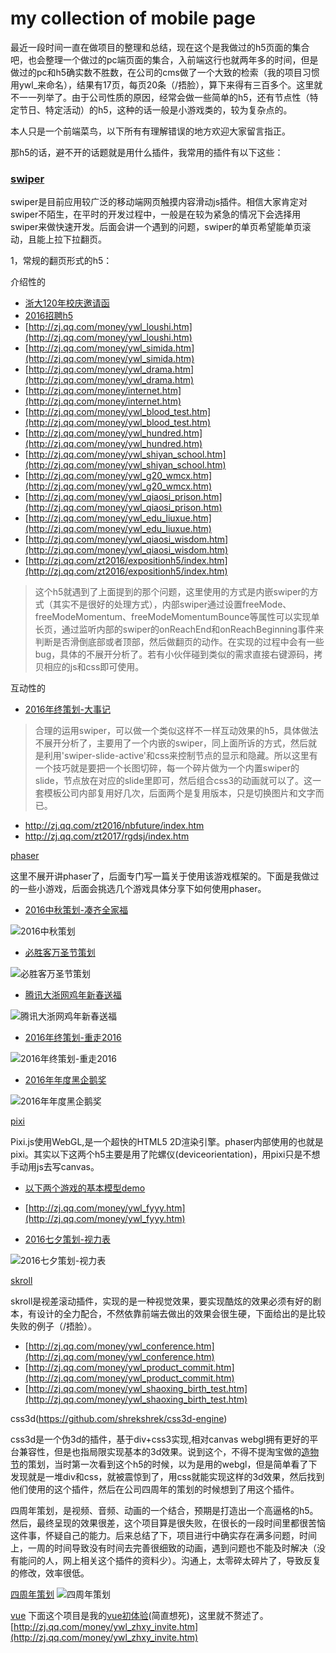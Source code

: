 my collection of mobile page
===================
最近一段时间一直在做项目的整理和总结，现在这个是我做过的h5页面的集合吧，也会整理一个做过的pc端页面的集合，入前端这行也就两年多的时间，但是做过的pc和h5确实数不胜数，在公司的cms做了一个大致的检索（我的项目习惯用ywl_来命名），结果有17页，每页20条（/捂脸），算下来得有三百多个。这里就不一一列举了。由于公司性质的原因，经常会做一些简单的h5，还有节点性（特定节日、特定活动）的h5，这种的话一般是小游戏类的，较为复杂点的。

本人只是一个前端菜鸟，以下所有有理解错误的地方欢迎大家留言指正。

那h5的话，避不开的话题就是用什么插件，我常用的插件有以下这些：
### [swiper](http://www.swiper.com.cn/)

swiper是目前应用较广泛的移动端网页触摸内容滑动js插件。相信大家肯定对swiper不陌生，在平时的开发过程中，一般是在较为紧急的情况下会选择用swiper来做快速开发。后面会讲一个遇到的问题，swiper的单页希望能单页滚动，且能上拉下拉翻页。

1，常规的翻页形式的h5：

介绍性的

- [浙大120年校庆邀请函](http://zj.qq.com/zt2016/invitation/index.htm)
- [2016招聘h5](http://zj.qq.com/money/dzw_recruit.htm)
- [http://zj.qq.com/money/ywl_loushi.htm](http://zj.qq.com/money/ywl_loushi.htm)
- [http://zj.qq.com/money/ywl_simida.htm](http://zj.qq.com/money/ywl_simida.htm)
- [http://zj.qq.com/money/ywl_drama.htm](http://zj.qq.com/money/ywl_drama.htm)
- [http://zj.qq.com/money/internet.htm](http://zj.qq.com/money/internet.htm)
- [http://zj.qq.com/money/ywl_blood_test.htm](http://zj.qq.com/money/ywl_blood_test.htm)
- [http://zj.qq.com/money/ywl_hundred.htm](http://zj.qq.com/money/ywl_hundred.htm)
- [http://zj.qq.com/money/ywl_shiyan_school.htm](http://zj.qq.com/money/ywl_shiyan_school.htm)
- [http://zj.qq.com/money/ywl_g20_wmcx.htm](http://zj.qq.com/money/ywl_g20_wmcx.htm)
- [http://zj.qq.com/money/ywl_qiaosi_prison.htm](http://zj.qq.com/money/ywl_qiaosi_prison.htm)
- [http://zj.qq.com/money/ywl_edu_liuxue.htm](http://zj.qq.com/money/ywl_edu_liuxue.htm)
- [http://zj.qq.com/money/ywl_qiaosi_wisdom.htm](http://zj.qq.com/money/ywl_qiaosi_wisdom.htm)
- [http://zj.qq.com/zt2016/expositionh5/index.htm](http://zj.qq.com/zt2016/expositionh5/index.htm)

> 这个h5就遇到了上面提到的那个问题，这里使用的方式是内嵌swiper的方式（其实不是很好的处理方式），内部swiper通过设置freeMode、freeModeMomentum、freeModeMomentumBounce等属性可以实现单长页，通过监听内部的swiper的onReachEnd和onReachBeginning事件来判断是否滑倒底部或者顶部，然后做翻页的动作。在实现的过程中会有一些bug，具体的不展开分析了。若有小伙伴碰到类似的需求直接右键源码，拷贝相应的js和css即可使用。

互动性的

- [2016年终策划-大事记](http://zj.qq.com/zt2016/2016hz/index.htm)

> 合理的运用swiper，可以做一个类似这样不一样互动效果的h5，具体做法不展开分析了，主要用了一个内嵌的swiper，同上面所诉的方式，然后就是利用'swiper-slide-active'和css来控制节点的显示和隐藏。所以这里有一个技巧就是要把一个长图切碎，每一个碎片做为一个内置swiper的slide，节点放在对应的slide里即可，然后组合css3的动画就可以了。这一套模板公司内部复用好几次，后面两个是复用版本，只是切换图片和文字而已。

- http://zj.qq.com/zt2016/nbfuture/index.htm
- http://zj.qq.com/zt2017/rgdsj/index.htm

[phaser](http://www.phaser.io/)

这里不展开讲phaser了，后面专门写一篇关于使用该游戏框架的。下面是我做过的一些小游戏，后面会挑选几个游戏具体分享下如何使用phaser。

- [2016中秋策划-凑齐全家福](http://zj.qq.com/zt2016/zqqjf/index.htm)

![2016中秋策划](readme-images/1.png "2016中秋策划")

- [必胜客万圣节策划](http://zj.qq.com/money/ywl_game_halloween.htm)

![必胜客万圣节策划](readme-images/2.png "必胜客万圣节策划")

- [腾讯大浙网鸡年新春送福](http://mat1.gtimg.com/zj/yuwanli/dzw1702/product/index.html)

![腾讯大浙网鸡年新春送福](readme-images/3.png "腾讯大浙网鸡年新春送福")

- [2016年终策划-重走2016](http://mat1.gtimg.com/zj/yuwanli/dzw1612/news_yearPlan/index.html)

![2016年终策划-重走2016](readme-images/4.png "2016年终策划-重走2016")

- [2016年年度黑企鹅奖](http://mat1.gtimg.com/zj/yuwanli/dzw1701/entPlan/index.html)

![2016年年度黑企鹅奖](readme-images/5.png "2016年年度黑企鹅奖")

[pixi](http://www.pixijs.com/)

Pixi.js使用WebGL,是一个超快的HTML5 2D渲染引擎。phaser内部使用的也就是pixi。其实以下这两个h5主要是用了陀螺仪(deviceorientation)，用pixi只是不想手动用js去写canvas。

- [以下两个游戏的基本模型demo](http://zj.qq.com/money/ywl_game_demo.htm)

- [http://zj.qq.com/money/ywl_fyyy.htm](http://zj.qq.com/money/ywl_fyyy.htm)

- [2016七夕策划-视力表](http://zj.qq.com/money/ywl_qixi_game.htm)

![2016七夕策划-视力表](readme-images/7.png "2016七夕策划-视力表")

[skroll](https://github.com/Prinzhorn/skrollr)

skroll是视差滚动插件，实现的是一种视觉效果，要实现酷炫的效果必须有好的剧本，有设计的全力配合，不然依靠前端去做出的效果会很生硬，下面给出的是比较失败的例子（/捂脸）。

- [http://zj.qq.com/money/ywl_conference.htm](http://zj.qq.com/money/ywl_conference.htm)
- [http://zj.qq.com/money/ywl_product_commit.htm](http://zj.qq.com/money/ywl_product_commit.htm)
- [http://zj.qq.com/money/ywl_shaoxing_birth_test.htm](http://zj.qq.com/money/ywl_shaoxing_birth_test.htm)

css3d(https://github.com/shrekshrek/css3d-engine)

css3d是一个伪3d的插件，基于div+css3实现,相对canvas webgl拥有更好的平台兼容性，但是也指局限实现基本的3d效果。说到这个，不得不提淘宝做的[造物节](http://show.im20.com.cn/zwj/)的策划，当时第一次看到这个h5的时候，以为是用的webgl，但是简单看了下发现就是一堆div和css，就被震惊到了，用css就能实现这样的3d效果，然后找到他们使用的这个插件，然后在公司四周年的策划的时候想到了用这个插件。

四周年策划，是视频、音频、动画的一个结合，预期是打造出一个高逼格的h5。然后，最终呈现的效果很差，这个项目算是很失败，在很长的一段时间里都很苦恼这件事，怀疑自己的能力。后来总结了下，项目进行中确实存在满多问题，时间上，一周的时间导致没有时间去完善很细致的动画，遇到问题也不能及时解决（没有能问的人，网上相关这个插件的资料少）。沟通上，太零碎太碎片了，导致反复的修改，效率很低。

[四周年策划](http://zj.qq.com/money/ywl_dzw_four.htm)
![四周年策划](readme-images/6.png "四周年策划")

[vue](https://cn.vuejs.org/)
下面这个项目是我的[vue初体验](https://github.com/yuwanli/start-with-vue)(简直想死)，这里就不赘述了。
[http://zj.qq.com/money/ywl_zhxy_invite.htm](http://zj.qq.com/money/ywl_zhxy_invite.htm)


